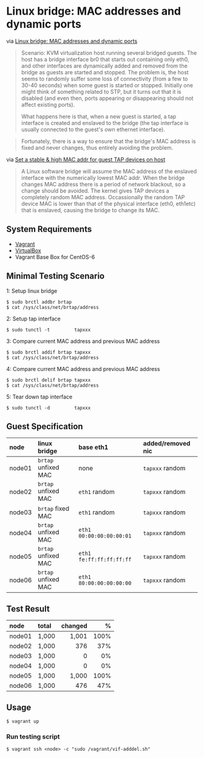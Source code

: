 # Linux bridge: MAC addresses and dynamic ports

via [Linux bridge: MAC addresses and dynamic ports](http://backreference.org/2010/07/28/linux-bridge-mac-addresses-and-dynamic-ports/)

> Scenario: KVM virtualization host running several bridged guests. The host has a bridge interface br0 that starts out containing only eth0, and other interfaces are dynamically added and removed from the bridge as guests are started and stopped.
> The problem is, the host seems to randomly suffer some loss of connectivity (from a few to 30-40 seconds) when some guest is started or stopped. Initially one might think of something related to STP, but it turns out that it is disabled (and even then, ports appearing or disappearing should not affect existing ports).
>
> What happens here is that, when a new guest is started, a tap interface is created and enslaved to the bridge (the tap interface is usually connected to the guest's own ethernet interface).

> Fortunately, there is a way to ensure that the bridge's MAC address is fixed and never changes, thus entirely avoiding the problem.

via [Set a stable & high MAC addr for guest TAP devices on host](https://www.redhat.com/archives/libvir-list/2010-July/msg00450.html)

> A Linux software bridge will assume the MAC address of the enslaved interface with the numerically lowest MAC addr.
> When the bridge changes MAC address there is a period of network blackout, so a change should be avoided.
> The kernel gives TAP devices a completely random MAC address.
> Occassionally the random TAP device MAC is lower than that of the physical interface (eth0, eth1etc) that is enslaved, causing the bridge to change its MAC.

## System Requirements

+ [Vagrant](http://www.vagrantup.com/downloads.html)
+ [VirtualBox](https://www.virtualbox.org/wiki/Downloads)
+ Vagrant Base Box for CentOS-6

## Minimal Testing Scenario

1: Setup linux bridge

```
$ sudo brctl addbr brtap
$ cat /sys/class/net/brtap/address
```

2: Setup tap interface

```
$ sudo tunctl -t         tapxxx
```

3: Compare current MAC address and previous MAC address

```
$ sudo brctl addif brtap tapxxx
$ cat /sys/class/net/brtap/address
```

4: Compare current MAC address and previous MAC address

```
$ sudo brctl delif brtap tapxxx
$ cat /sys/class/net/brtap/address
```

5: Tear down tap interface

```
$ sudo tunctl -d         tapxxx
```

## Guest Specification

| node   | linux bridge        | base eth1                  | added/removed nic |
|:-------|:--------------------|:---------------------------|:------------------|
| node01 | `brtap` unfixed MAC | none                       | `tapxxx` random   |
| node02 | `brtap` unfixed MAC | `eth1` random              | `tapxxx` random   |
| node03 | `brtap`   fixed MAC | `eth1` random              | `tapxxx` random   |
| node04 | `brtap` unfixed MAC | `eth1` `00:00:00:00:00:01` | `tapxxx` random   |
| node05 | `brtap` unfixed MAC | `eth1` `fe:ff:ff:ff:ff:ff` | `tapxxx` random   |
| node06 | `brtap` unfixed MAC | `eth1` `80:00:00:00:00:00` | `tapxxx` random   |

## Test Result

| node   | total  | changed |     % |
|:-------|:-------|--------:|------:|
| node01 |  1,000 |  1,001  |  100% |
| node02 |  1,000 |    376  |   37% |
| node03 |  1,000 |      0  |    0% |
| node04 |  1,000 |      0  |    0% |
| node05 |  1,000 |  1,000  |  100% |
| node06 |  1,000 |    476  |   47% |

## Usage

```
$ vagrant up
```

### Run testing script

```
$ vagrant ssh <node> -c "sudo /vagrant/vif-adddel.sh"
```
